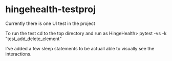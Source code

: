 # hingehealth-testproj

Currently there is one UI test in the project

To run the test cd to the top directory and run as HingeHealth> pytest -vs -k "test_add_delete_element"

I've added a few sleep statements to be actuall able to visually see the interactions. 
